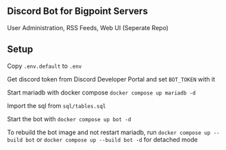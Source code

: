## Discord Bot for Bigpoint Servers

User Administration, RSS Feeds, Web UI (Seperate Repo)

## Setup

Copy `.env.default` to `.env`

Get discord token from Discord Developer Portal and set `BOT_TOKEN` with it

Start mariadb with docker compose `docker compose up mariadb -d`

Import the sql from `sql/tables.sql`

Start the bot with `docker compose up bot -d`

To rebuild the bot image and not restart mariadb, run `docker compose up --build bot` or `docker compose up --build bot -d` for detached mode